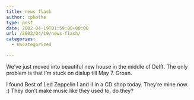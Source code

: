 ```yaml
---
title: news flash
author: cpbotha
type: post
date: 2002-04-19T01:59:00+00:00
url: /2002/04/19/news-flash/
categories:
  - Uncategorized

---
```

We’ve just moved into beautiful new house in the middle of Delft. The only problem is that I’m stuck on dialup till May 7. Groan.

I found Best of Led Zeppelin I and II in a CD shop today. They’re mine now. :) They don’t make music like they used to, do they?
